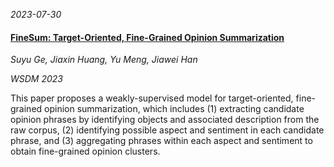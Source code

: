 




*2023-07-30*

#### [FineSum: Target-Oriented, Fine-Grained Opinion Summarization](https://dl.acm.org/doi/10.1145/3539597.3570397)

*Suyu Ge, Jiaxin Huang, Yu Meng, Jiawei Han*

*WSDM 2023*

This paper proposes a weakly-supervised model for target-oriented, fine-grained opinion summarization, which includes (1) extracting candidate opinion phrases by identifying objects and associated description from the raw corpus, (2) identifying possible aspect and sentiment in each candidate phrase, and (3) aggregating phrases within each aspect and sentiment to obtain fine-grained opinion clusters.
